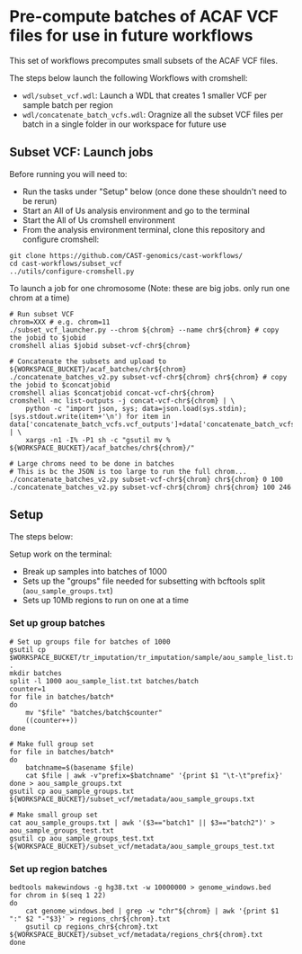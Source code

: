 # Pre-compute batches of ACAF VCF files for use in future workflows

This set of workflows precomputes small subsets of the ACAF VCF files. 

The steps below launch the following Workflows with cromshell:

* `wdl/subset_vcf.wdl`: Launch a WDL that creates 1 smaller VCF per sample batch per region
* `wdl/concatenate_batch_vcfs.wdl`: Oragnize all the subset VCF files per batch in a single folder in our workspace for future use

## Subset VCF: Launch jobs

Before running you will need to:
* Run the tasks under "Setup" below (once done these shouldn't need to be rerun)
* Start an All of Us analysis environment and go to the terminal
* Start the All of Us cromshell environment
* From the analysis environment terminal, clone this repository and configure cromshell:

```
git clone https://github.com/CAST-genomics/cast-workflows/
cd cast-workflows/subset_vcf
../utils/configure-cromshell.py
```

To launch a job for one chromosome (Note: these are big jobs. only run one chrom at a time)
```
# Run subset VCF
chrom=XXX # e.g. chrom=11
./subset_vcf_launcher.py --chrom ${chrom} --name chr${chrom} # copy the jobid to $jobid
cromshell alias $jobid subset-vcf-chr${chrom}

# Concatenate the subsets and upload to ${WORKSPACE_BUCKET}/acaf_batches/chr${chrom}
./concatenate_batches_v2.py subset-vcf-chr${chrom} chr${chrom} # copy the jobid to $concatjobid
cromshell alias $concatjobid concat-vcf-chr${chrom}
cromshell -mc list-outputs -j concat-vcf-chr${chrom} | \
	python -c "import json, sys; data=json.load(sys.stdin); [sys.stdout.write(item+'\n') for item in data['concatenate_batch_vcfs.vcf_outputs']+data['concatenate_batch_vcfs.vcf_indices']]" | \
	xargs -n1 -I% -P1 sh -c "gsutil mv % ${WORKSPACE_BUCKET}/acaf_batches/chr${chrom}/"

# Large chroms need to be done in batches
# This is bc the JSON is too large to run the full chrom...
./concatenate_batches_v2.py subset-vcf-chr${chrom} chr${chrom} 0 100
./concatenate_batches_v2.py subset-vcf-chr${chrom} chr${chrom} 100 246
```

## Setup

The steps below:

Setup work on the terminal:

* Break up samples into batches of 1000
* Sets up the "groups" file needed for subsetting with bcftools split (`aou_sample_groups.txt`) 
* Sets up 10Mb regions to run on one at a time

### Set up group batches

```
# Set up groups file for batches of 1000
gsutil cp $WORKSPACE_BUCKET/tr_imputation/tr_imputation/sample/aou_sample_list.txt .
mkdir batches
split -l 1000 aou_sample_list.txt batches/batch
counter=1
for file in batches/batch*
do
    mv "$file" "batches/batch$counter"
    ((counter++))
done

# Make full group set
for file in batches/batch*
do
	batchname=$(basename $file)
	cat $file | awk -v"prefix=$batchname" '{print $1 "\t-\t"prefix}'
done > aou_sample_groups.txt
gsutil cp aou_sample_groups.txt ${WORKSPACE_BUCKET}/subset_vcf/metadata/aou_sample_groups.txt

# Make small group set
cat aou_sample_groups.txt | awk '($3=="batch1" || $3=="batch2")' > aou_sample_groups_test.txt
gsutil cp aou_sample_groups_test.txt ${WORKSPACE_BUCKET}/subset_vcf/metadata/aou_sample_groups_test.txt
```

### Set up region batches
```
bedtools makewindows -g hg38.txt -w 10000000 > genome_windows.bed
for chrom in $(seq 1 22)
do
	cat genome_windows.bed | grep -w "chr"${chrom} | awk '{print $1 ":" $2 "-"$3}' > regions_chr${chrom}.txt
	gsutil cp regions_chr${chrom}.txt ${WORKSPACE_BUCKET}/subset_vcf/metadata/regions_chr${chrom}.txt
done
```

